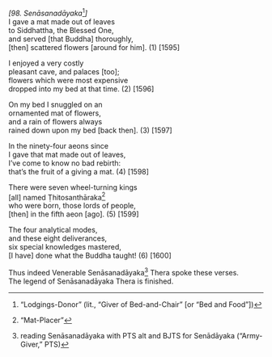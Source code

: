 *\[98. Senāsanadāyaka*[^1]*\]*  
I gave a mat made out of leaves  
to Siddhattha, the Blessed One,  
and served \[that Buddha\] thoroughly,  
\[then\] scattered flowers \[around for him\]. (1) \[1595\]

I enjoyed a very costly  
pleasant cave, and palaces \[too\];  
flowers which were most expensive  
dropped into my bed at that time. (2) \[1596\]

On my bed I snuggled on an  
ornamented mat of flowers,  
and a rain of flowers always  
rained down upon my bed \[back then\]. (3) \[1597\]

In the ninety-four aeons since  
I gave that mat made out of leaves,  
I’ve come to know no bad rebirth:  
that’s the fruit of a giving a mat. (4) \[1598\]

There were seven wheel-turning kings  
\[all\] named Ṭhitosanthāraka[^2]  
who were born, those lords of people,  
\[then\] in the fifth aeon \[ago\]. (5) \[1599\]

The four analytical modes,  
and these eight deliverances,  
six special knowledges mastered,  
\[I have\] done what the Buddha taught! (6) \[1600\]

Thus indeed Venerable Senāsanadāyaka[^3] Thera spoke these verses.  
The legend of Senāsanadāyaka Thera is finished.

[^1]: “Lodgings-Donor” (lit., “Giver of Bed-and-Chair” \[or “Bed and
    Food”\])

[^2]: “Mat-Placer”

[^3]: reading Senāsanadāyaka with PTS alt and BJTS for Senādāyaka
    (“Army-Giver,” PTS)

